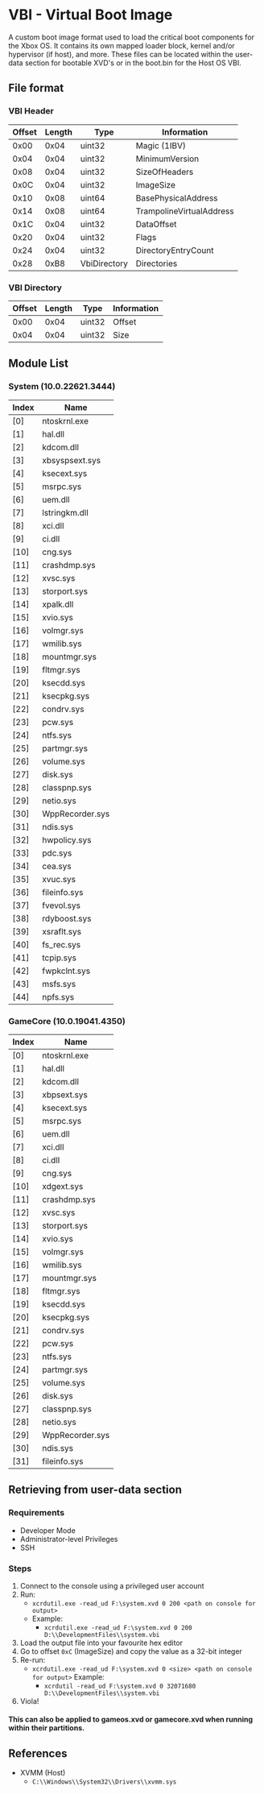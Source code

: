 # VBI - Virtual Boot Image
A custom boot image format used to load the critical boot components for the Xbox OS. It contains its own mapped loader block, kernel and/or hypervisor (if host), and more. These files can be located within the user-data section for bootable XVD's or in the boot.bin for the Host OS VBI.

## File format
### VBI Header
| Offset | Length | Type            | Information                    |
| ------ | ------ | --------------- | ------------------------------ |
| 0x00   |   0x04 |   uint32        | Magic (1IBV)                   |
| 0x04   |   0x04 |   uint32        | MinimumVersion                 |
| 0x08   |   0x04 |   uint32        | SizeOfHeaders                  |
| 0x0C   |   0x04 |   uint32        | ImageSize                      |
| 0x10   |   0x08 |   uint64        | BasePhysicalAddress            |
| 0x14   |   0x08 |   uint64        | TrampolineVirtualAddress       |
| 0x1C   |   0x04 |   uint32        | DataOffset                     |
| 0x20   |   0x04 |   uint32        | Flags                          |
| 0x24   |   0x04 |   uint32        | DirectoryEntryCount            |
| 0x28   |   0xB8 |   VbiDirectory  | Directories                    |

### VBI Directory
| Offset | Length | Type            | Information                    |
| ------ | ------ | --------------- | ------------------------------ |
| 0x00   |   0x04 |   uint32        | Offset                         |
| 0x04   |   0x04 |   uint32        | Size                           |

## Module List
### System (10.0.22621.3444)
| Index   | Name                        |
| ------- | --------------------------  |
|    [0]  |          ntoskrnl.exe       |
|    [1]  |          hal.dll            |
|    [2]  |          kdcom.dll          |
|    [3]  |          xbsyspsext.sys     |
|    [4]  |          ksecext.sys        |   
|    [5]  |          msrpc.sys          |
|    [6]  |          uem.dll            |
|    [7]  |          lstringkm.dll      |
|    [8]  |          xci.dll            |
|    [9]  |          ci.dll             |
|    [10] |          cng.sys            |
|    [11] |          crashdmp.sys       |
|    [12] |          xvsc.sys           |
|    [13] |          storport.sys       |
|    [14] |          xpalk.dll          |
|    [15] |          xvio.sys           |
|    [16] |          volmgr.sys         |
|    [17] |          wmilib.sys         |
|    [18] |          mountmgr.sys       |
|    [19] |          fltmgr.sys         |
|    [20] |          ksecdd.sys         |
|    [21] |          ksecpkg.sys        |
|    [22] |          condrv.sys         |
|    [23] |          pcw.sys            |
|    [24] |          ntfs.sys           |
|    [25] |          partmgr.sys        |
|    [26] |          volume.sys         |
|    [27] |          disk.sys           |
|    [28] |          classpnp.sys       |
|    [29] |          netio.sys          |
|    [30] |          WppRecorder.sys    |
|    [31] |          ndis.sys           |
|    [32] |          hwpolicy.sys       |
|    [33] |          pdc.sys            |
|    [34] |          cea.sys            |
|    [35] |          xvuc.sys           |
|    [36] |          fileinfo.sys       |
|    [37] |          fvevol.sys         |
|    [38] |          rdyboost.sys       |
|    [39] |          xsraflt.sys        |
|    [40] |          fs_rec.sys         |
|    [41] |          tcpip.sys          |
|    [42] |          fwpkclnt.sys       |
|    [43] |          msfs.sys           |
|    [44] |          npfs.sys           |

### GameCore (10.0.19041.4350)
| Index   | Name                        |
| ------- | --------------------------  |
|    [0]  |          ntoskrnl.exe       |
|    [1]  |          hal.dll            |
|    [2]  |          kdcom.dll          |
|    [3]  |          xbpsext.sys        |
|    [4]  |          ksecext.sys        |   
|    [5]  |          msrpc.sys          |
|    [6]  |          uem.dll            |
|    [7]  |          xci.dll            |
|    [8]  |          ci.dll             |
|    [9]  |          cng.sys            |
|    [10] |          xdgext.sys         |
|    [11] |          crashdmp.sys       |
|    [12] |          xvsc.sys           |
|    [13] |          storport.sys       |
|    [14] |          xvio.sys           |
|    [15] |          volmgr.sys         |
|    [16] |          wmilib.sys         |
|    [17] |          mountmgr.sys       |
|    [18] |          fltmgr.sys         |
|    [19] |          ksecdd.sys         |
|    [20] |          ksecpkg.sys        |
|    [21] |          condrv.sys         |
|    [22] |          pcw.sys            |
|    [23] |          ntfs.sys           |
|    [24] |          partmgr.sys        |
|    [25] |          volume.sys         |
|    [26] |          disk.sys           |
|    [27] |          classpnp.sys       |
|    [28] |          netio.sys          |
|    [29] |          WppRecorder.sys    |
|    [30] |          ndis.sys           |
|    [31] |          fileinfo.sys       |

## Retrieving from user-data section
### Requirements
- Developer Mode
- Administrator-level Privileges
- SSH

### Steps
1. Connect to the console using a privileged user account
2. Run: 
    - `` xcrdutil.exe -read_ud F:\system.xvd 0 200 <path on console for output> ``
    - Example:
        - `` xcrdutil.exe -read_ud F:\system.xvd 0 200 D:\\DevelopmentFiles\\system.vbi ``
3. Load the output file into your favourite hex editor
4. Go to offset ``0xC`` (ImageSize) and copy the value as a 32-bit integer
5. Re-run:
    - `` xcrdutil.exe -read_ud F:\system.xvd 0 <size> <path on console for output> ``
    Example:
        - `` xcrdutil -read_ud F:\system.xvd 0 32071680 D:\\DevelopmentFiles\\system.vbi ``
6. Viola!

#### This can also be applied to gameos.xvd or gamecore.xvd when running within their partitions.

## References
- XVMM (Host)
    - ``C:\\Windows\\System32\\Drivers\\xvmm.sys``
